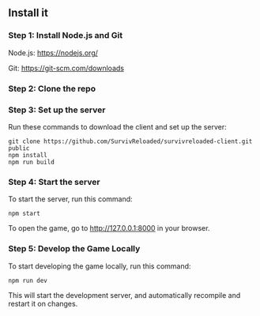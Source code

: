 
## Install it

### Step 1: Install Node.js and Git

Node.js: https://nodejs.org/

Git: https://git-scm.com/downloads


### Step 2: Clone the repo


### Step 3: Set up the server

Run these commands to download the client and set up the server:
```
git clone https://github.com/SurvivReloaded/survivreloaded-client.git public
npm install
npm run build
```

### Step 4: Start the server

To start the server, run this command:
```
npm start
```

To open the game, go to http://127.0.0.1:8000 in your browser.

### Step 5: Develop the Game Locally

To start developing the game locally, run this command:

```
npm run dev
```

This will start the development server, and automatically recompile and restart it on changes.
